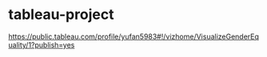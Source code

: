 # tableau-project
https://public.tableau.com/profile/yufan5983#!/vizhome/VisualizeGenderEquality/1?publish=yes
